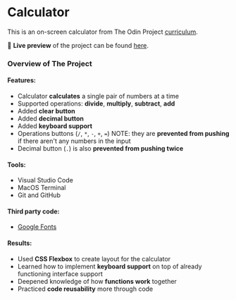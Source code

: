 # Calculator
  This is an on-screen calculator from The Odin Project [curriculum](https://www.theodinproject.com/paths/foundations/courses/foundations/lessons/calculator).

🔗 **Live preview** of the project can be found [here](https://jamlambcode.github.io/Calculator/).

### Overview of The Project
#### **Features:**
* Calculator **calculates** a single pair of numbers at a time
* Supported operations: **divide**, **multiply**, **subtract**, **add** 
* Added **clear button**
* Added **decimal button**
* Added **keyboard support**
* Operations buttons (`/`, `*`, `-`, `+`, `=`) NOTE: they are **prevented from pushing** if there aren't any numbers in the input
* Decimal button (`.`) is also **prevented from pushing twice**

#### **Tools:**
* Visual Studio Code
* MacOS Terminal
* Git and GitHub

#### **Third party code:**
* [Google Fonts](https://fonts.google.com/)

#### **Results:**
* Used **CSS Flexbox** to create layout for the calculator
* Learned how to implement **keyboard support** on top of already functioning interface support
* Deepened knowledge of how **functions work** together
* Practiced **code reusability** more through code